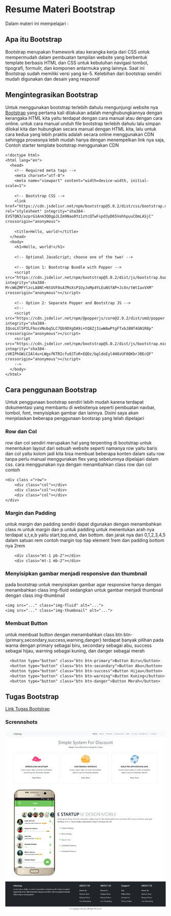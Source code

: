 # Resume Materi Bootstrap

Dalam materi ini mempelajari :

## Apa itu Bootstrap

Bootstrap merupakan framework atau kerangka kerja dari CSS untuk mempermudah dalam pembuatan tampilan website yang berbentuk template berbasis HTML dan CSS untuk kebutuhan navigasi tombol, tipografi, formulir, dan komponen antarmuka yang lainnya. Saat ini Bootstrap sudah memiliki versi yang ke-5. Kelebihan dari bootstrap sendiri mudah digunakan dan desain yang responsif

## Mengintegrasikan Bootstrap

Untuk menggunakan bootstrap terlebih dahulu mengunjungi website nya [Bootstrap](https://getbootstrap.com/) yang pertama kali dilakukan adalah menghubungkannya dengan kerangaka HTML kita yaitu terdapat dengan cara manual atau dengan cara online. untuk cara manual unduh file bootstrap terlebih dahulu lalu simpan dilokal kita dan hubungkan secara manual dengan HTML kita, lalu untuk cara kedua yang lebih praktis adalah secara online menggunakan CDN sehingga prosesnya lebih mudah hanya dengan menempelkan link nya saja, Contoh starter template bootstrap menggunakan CDN

```
<!doctype html>
<html lang="en">
  <head>
    <!-- Required meta tags -->
    <meta charset="utf-8">
    <meta name="viewport" content="width=device-width, initial-scale=1">

    <!-- Bootstrap CSS -->
    <link href="https://cdn.jsdelivr.net/npm/bootstrap@5.0.2/dist/css/bootstrap.min.css" rel="stylesheet" integrity="sha384-EVSTQN3/azprG1Anm3QDgpJLIm9Nao0Yz1ztcQTwFspd3yD65VohhpuuCOmLASjC" crossorigin="anonymous">

    <title>Hello, world!</title>
  </head>
  <body>
    <h1>Hello, world!</h1>

    <!-- Optional JavaScript; choose one of the two! -->

    <!-- Option 1: Bootstrap Bundle with Popper -->
    <script src="https://cdn.jsdelivr.net/npm/bootstrap@5.0.2/dist/js/bootstrap.bundle.min.js" integrity="sha384-MrcW6ZMFYlzcLA8Nl+NtUVF0sA7MsXsP1UyJoMp4YLEuNSfAP+JcXn/tWtIaxVXM" crossorigin="anonymous"></script>

    <!-- Option 2: Separate Popper and Bootstrap JS -->
    <!--
    <script src="https://cdn.jsdelivr.net/npm/@popperjs/core@2.9.2/dist/umd/popper.min.js" integrity="sha384-IQsoLXl5PILFhosVNubq5LC7Qb9DXgDA9i+tQ8Zj3iwWAwPtgFTxbJ8NT4GN1R8p" crossorigin="anonymous"></script>
    <script src="https://cdn.jsdelivr.net/npm/bootstrap@5.0.2/dist/js/bootstrap.min.js" integrity="sha384-cVKIPhGWiC2Al4u+LWgxfKTRIcfu0JTxR+EQDz/bgldoEyl4H0zUF0QKbrJ0EcQF" crossorigin="anonymous"></script>
    -->
  </body>
</html>

```

## Cara penggunaan Bootstrap

Untuk penggunaan bootstrap sendiri lebih mudah karena terdapat dokumentasi yang membantu di websitenya seperti pembuatan navbar, tombol, font, menyisipkan gambar dan lainnya. Disini saya akan menjelaskan beberapa penggunaan bootsrap yang telah dipelajari 

### Row dan Col 
row dan col sendiri merupakan hal yang terpenting di bootstrap untuk menentukan layout dari sebuah website seperti namanya row yaitu baris dan col yaitu kolom jadi kita bisa membuat beberapa konten dalam satu row tanpa perlu manual menggunakan flex yang sebelumnya dipelajari dalam css. cara menggunakan nya dengan menambahkan class row dan col contoh
```
<div class ="row">
    <div class="col"></div>
    <div class="col"></div>
    <div class="col"></div>
</div>
```

### Margin dan Padding
untuk margin dan padding sendiri dapat digunakan dengan menambahkan class m untuk margin dan p untuk padding untuk menentukan arah nya terdapat s,t,e,b yaitu start,top,end, dan bottom. dan jarak nya dari 0,1,2,3,4,5 dalam satuan rem contoh margin top tiap element 1rem dan padding bottom nya 2rem 

```
    <div class="mt-1 pb-2"></div>
    <div class="mt-1 mb-2"></div>
```

### Menyisipkan gambar menjadi responsive dan thumbnail
pada bootstrap untuk menyisipkan gambar agar responsive hanya dengan menambahkan class img-fluid sedangkan untuk gambar menjadi thumbnail dengan class img-thumbnail 

```
<img src="..." class="img-fluid" alt="...">
<img src="..." class="img-thumbnail" alt="...">
```

### Membuat Button
untuk membuat button dengan menambahkan class btn btn-{primary,secondary,success,warning,danger} terdapat banyak pilihan pada warna dengan primary sebagai biru, secondary sebagai abu, success sebagai hijau, warning sebagai kuning, dan danger sebagai merah

```
  <button type="button" class="btn btn-primary">Button Biru</button>
  <button type="button" class="btn btn-secondary">Button Abu</button>
  <button type="button" class="btn btn-success">Button Hijau</button>
  <button type="button" class="btn btn-warning">Button Kuning</button>
  <button type="button" class="btn btn-danger">Button Merah</button>
```



  
## Tugas Bootstrap

[Link Tugas Bootstrap](praktikum)

### Scrennshots
![screenshots](screenshots/7_Bootstrap_praktikum_index.html.png)

